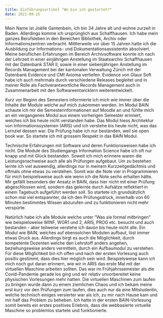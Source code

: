 ```yaml
---
title: Einführungsartikel "Wo bin ich gestartet?"
date: 2021-09-15
---
```


Mein Name ist Joëlle Gantenbein, ich bin 34 Jahre alt und wohne zurzeit in Baden. Allerdings komme ich ursprünglich aus Schaffhausen. Ich habe mein ganzes Berufsleben in den Bereichen Bibliothek, Archiv oder Informationszentren verbracht. Mittlerweile vor über 15 Jahren hatte ich die Ausbildung zur Informations- und Dokumentationsassistentin absolviert. Meine beruflichen Erfahrungen im Bereich Archivsoftware konnte ich nach der Lehrzeit in einer einjährigen Anstellung im Staatsarchiv Schaffhausen mit der Datenbank STAR II, sowie in einer siebenjährigen Anstellung im Records Management bei der kantonalen Verwaltung Zürich mit der Datenbank Evidence und CMI Axioma vertiefen. Evidence von Glaux Soft habe ich auch mehrmals durch verschiedene Releases begleitet und in meiner Rolle als Fachverantwortliche Records Management auch in Zusammenarbeit mit den Softwareentwicklern weiterentwickelt. 

Kurz vor Beginn des Semesters informierte ich mich wie immer über die Inhalte der Module welche auf mich zukommen werden. Im Modul BAIN schaute ich mir die Semesterinformationen auf Moodle an und fühlte mich an ein vergangenes Modul aus einem vorherigen Semester erinnert, welches ich bis heute nicht verstanden habe. Das Modul hiess Architektur von Informationssystemen (ARIS) und ich verstehe bis heute nicht, was das Lernziel dessen war. Die Prüfung habe ich nur bestanden, weil sie open book war. So startete ich mit grossem Respekt in das BAIN Modul. 

Technische Erfahrungen mit Software und deren Funktionsweisen habe ich nicht. Die Module des Studiengangs Information Science habe ich oft nur knapp und mit Glück bestanden. Soweit ich mich erinnere waren die Leistungsnachweise auch alle als Prüfungen aufgebaut. Um zu bestehen lernte ich viel auswendig, allerdings nur in meinem Kurzzeitgedächtnis und oftmals ohne etwas zu verstehen. Somit war die Note vier in Programmieren für mich beispielsweise auch wie wenn ich die Note sechs erhalten hätte. Mir gefällt besonders der Ansatz in BAIN, dass hier nicht mit einer Prüfung abgeschlossen wird, sondern das gelernte durch Aufsätze reflektiert in einem Tagebuch aufgeführt werden soll. So startete ich grundsätzlich schon mal viel entspannter, da ich den Prüfungsdruck, innerhalb von 60 Minuten bestimmtes Wissen abzurufen und zu funktionieren nicht mehr verspürte. 

Natürlich habe ich alle Module welche unter “Was sie formal mitbringen” wie beispielsweise WINF, WOR1 und 2, ARIS, PROG etc. besucht und auch bestanden - aber teilweise verstehe ich davon bis heute nicht alle. Ein Modul wie BAIN, welches auf ebensolchen Modulen aufbaut, löst immer etwas Druck aus. Allerdings birgt es auch die Möglichkeit, durch kompetente Dozenten welche den Lehrstoff anders angehen, beziehungsweise anders vermitteln, durch ein Aufbaumodul zu verstehen. Für diese Möglichkeit bin ich offen und nach der ersten Vorlesung auch positiv gestimmt, dass dies hier möglich sein wird. Beispielsweise kann ich mich noch gut daran erinnern, wie wir in ARIS das erste Mal mit der virtuellen Maschine arbeiten sollten. Das war im Frühjahrssemester als die Covid-Pandemie gerade los ging und wir relativ unvorbereitet keine physischen Vorlesungen mehr hatten. Die virtuellen Maschinen zum laufen zu bringen wurde dann zu einem ziemlichen Chaos und ich bekam meine erst kurz vor den Prüfungen zum laufen, dies auch nur da eine Mitstudentin, welche technisch einiges versierter war als ich, zu mir nach Hause kam und mir half das Problem zu beheben. Ich hatte in der ersten BAIN-Vorlesung somit bereits ein erstes positives Erlebnis, dass die webbasierte virtuelle Maschine so problemlos startete und funktionierte. 

